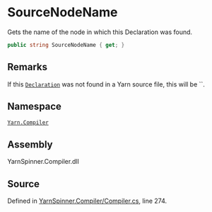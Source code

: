 # SourceNodeName

Gets the name of the node in which this Declaration was found.

```csharp
public string SourceNodeName { get; }
```

## Remarks

If this [`Declaration`](./) was not found in a Yarn source file, this will be \`\`.

## Namespace

[`Yarn.Compiler`](../)

## Assembly

YarnSpinner.Compiler.dll

## Source

Defined in [YarnSpinner.Compiler/Compiler.cs](https://github.com/YarnSpinnerTool/YarnSpinner//blob/develop/YarnSpinner.Compiler/Compiler.cs#L274), line 274.

